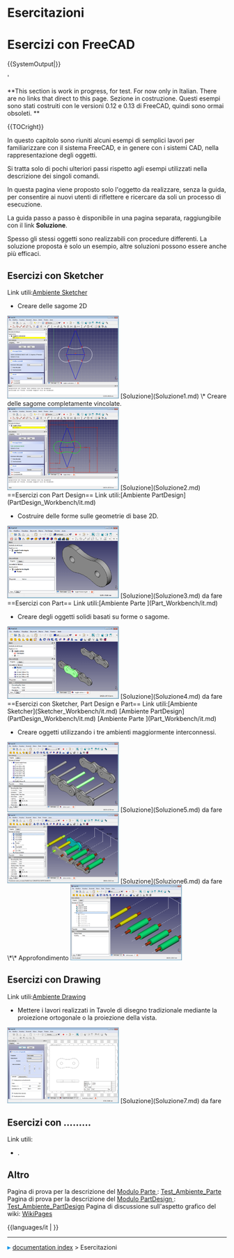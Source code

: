 # Esercitazioni
# Esercizi con FreeCAD 


{{SystemOutput|<Output text>}}

\'


**This section is work in progress, for test. For now only in Italian.
There are no links that direct to this page.
Sezione in costruzione.
Questi esempi sono stati costruiti con le versioni 0.12 e 0.13 di FreeCAD, quindi sono ormai obsoleti. **


{{TOCright}}

In questo capitolo sono riuniti alcuni esempi di semplici lavori per familiarizzare con il sistema FreeCAD, e in genere con i sistemi CAD, nella rappresentazione degli oggetti.

Si tratta solo di pochi ulteriori passi rispetto agli esempi utilizzati nella descrizione dei singoli comandi.

In questa pagina viene proposto solo l\'oggetto da realizzare, senza la guida, per consentire ai nuovi utenti di riflettere e ricercare da soli un processo di esecuzione.

La guida passo a passo è disponibile in una pagina separata, raggiungibile con il link **Soluzione**.

Spesso gli stessi oggetti sono realizzabili con procedure differenti. La soluzione proposta è solo un esempio, altre soluzioni possono essere anche più efficaci.

## Esercizi con Sketcher 

Link utili:[Ambiente Sketcher](Sketcher_Workbench/it.md)

-   Creare delle sagome 2D

<img alt="Maglia Non Vincolata" src=images/MagliaNonVincolata.png  style="width:256px;">
[Soluzione](Soluzione1.md)
\* Creare delle sagome completamente vincolate. <img alt="Maglia Vincolata" src=images/MagliaVincolata.png  style="width:256px;">
[Soluzione](Soluzione2.md)
==Esercizi con Part Design== Link utili:[Ambiente PartDesign](PartDesign_Workbench/it.md)

-   Costruire delle forme sulle geometrie di base 2D.

<img alt="Maglia Forata" src=images/MagliaForata.png  style="width:256px;">
[Soluzione](Soluzione3.md) da fare
==Esercizi con Part== Link utili:[Ambiente Parte ](Part_Workbench/it.md)

-   Creare degli oggetti solidi basati su forme o sagome.

<img alt="MaglieCatena" src=images/MaglieCatena.png  style="width:256px;">
[Soluzione](Soluzione4.md) da fare
==Esercizi con Sketcher, Part Design e Part== Link utili:[Ambiente Sketcher](Sketcher_Workbench/it.md) [Ambiente PartDesign](PartDesign_Workbench/it.md) [Ambiente Parte ](Part_Workbench/it.md)

-   Creare oggetti utilizzando i tre ambienti maggiormente interconnessi.

<img alt="CatenaConPerni" src=images/CatenaConPerni.png  style="width:256px;">
[Soluzione](Soluzione5.md) da fare
<img alt="CatenaMontata" src=images/CatenaMontata.png  style="width:256px;">
[Soluzione](Soluzione6.md) da fare
\*\* Approfondimento <img alt="Gruppo" src=images/Gruppo.png  style="width:256px;">

## Esercizi con Drawing 

Link utili:[Ambiente Drawing](Drawing_Workbench/it.md)

-   Mettere i lavori realizzati in Tavole di disegno tradizionale mediante la proiezione ortogonale o la proiezione della vista.

<img alt="ProiezioniMaglia" src=images/ProiezioniMaglia.png  style="width:256px;">
[Soluzione](Soluzione7.md) da fare

## Esercizi con \...\...\... 

Link utili:

-   .

## Altro

Pagina di prova per la descrizione del [Modulo Parte ](Part_Workbench/it.md): [Test\_Ambiente\_Parte](Test_Ambiente_Parte.md)
Pagina di prova per la descrizione del [Modulo PartDesign ](PartDesign_Workbench/it.md): [Test\_Ambiente\_PartDesign](Test_Ambiente_PartDesign.md)
Pagina di discussione sull\'aspetto grafico del wiki: [WikiPages](WikiPages.md)


{{languages/it |  }}



---
![](images/Right_arrow.png) [documentation index](../README.md) > Esercitazioni
